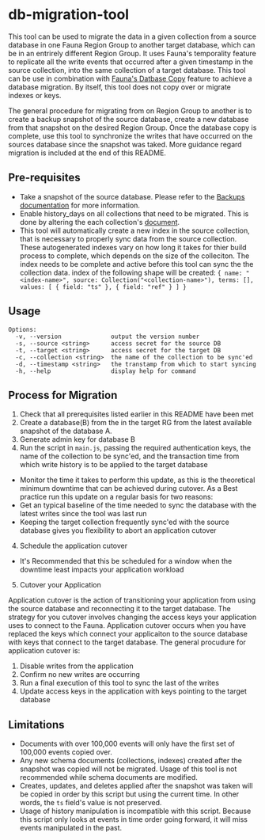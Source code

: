 # db-migration-tool

This tool can be used to migrate the data in a given collection from a source database in one Fauna Region Group to another target database, which can be in an entrirely different Region Group.
It uses Fauna's temporality feature to replicate all the write events that occurred after a given timestamp in the source collection, into the same collection of a target database. This tool can be use in combination with [Fauna's Datbase Copy](https://docs.fauna.com/fauna/current/administration/backups#create-a-database-from-a-snapshot) feature to achieve a database migration. By itself, this tool does not copy over or migrate indexes or keys.

The general procedure for migrating from on Region Group to another is to create a backup snapshot of the source database, create a new database from that snapshot on the desired Region Group. Once the database copy is complete, use this tool to synchronize the writes that have occurred on the sources database since the snapshot was taked. More guidance regard migration is included at the end of this README.

## Pre-requisites

- Take a snapshot of the source database. Please refer to the [Backups documentation](https://docs.fauna.com/fauna/current/administration/backups) for more information.
- Enable history_days on all collections that need to be migrated. This is done by altering the each collection's [document](https://docs.fauna.com/fauna/current/reference/schema_entities/collection/document_definition#fields).
- This tool will automatically create a new index in the source collection, that is necessary to properly sync data from the source collection. These autogenerated indexes vary on how long it takes for thier build process to complete, which depends on the size of the colleciton. The index needs to be complete and active before this tool can sync the the collection data. index of the following shape will be created:
  `{ name: "<index-name>", source: Collection("<collection-name>"), terms: [], values: [ { field: "ts" }, { field: "ref" } ] }`

## Usage
```
Options:
  -v, --version              output the version number
  -s, --source <string>      access secret for the source DB
  -t, --target <string>      access secret for the target DB
  -c, --collection <string>  the name of the collection to be sync'ed
  -d, --timestamp <string>   the transtamp from which to start syncing
  -h, --help                 display help for command
```

## Process for Migration

1. Check that all prerequisites listed earlier in this README have been met
2. Create a database(B) from the in the target RG from the latest available snapshot of the database A.
2. Generate admin key for database B
3. Run the script in `main.js`, passing the required authentication keys, the name of the collection to be sync'ed, and the transaction time from which write history is to be applied to the target database
 - Monitor the time it takes to perform this update, as this is the theoretical minimum downtime that can be achieved during cutover. As a Best practice run this update on a regular basis for two reasons:
  - Get an typical baseline of the time needed to sync the database with the latest writes since the tool was last run
  - Keeping the target collection frequently sync'ed with the source database gives you flexibility to abort an application cutover
4. Schedule the application cutover
 - It's Recommended that this be scheduled for a window when the downtime least impacts your application workload
5. Cutover your Application 

Application cutover is the action of transitioning your application from using the source database and reconnecting it to the target database. The strategy for you cutover involves changing the access keys your application uses to connect to the Fauna. Application cutover occurs when you have replaced the keys which connect your applicaiton to the source database with keys that connect to the target database. The general procudure for application cutover is: 
1. Disable writes from the application
2. Confirm no new writes are occurring
3. Run a final execution of this tool to sync the last of the writes 
4. Update access keys in the application with keys pointing to the target database


## Limitations

- Documents with over 100,000 events will only have the first set of 100,000 events copied over.
- Any new schema documents (collections, indexes) created after the snapshot was copied will not be migrated. Usage of this tool is not recommended while schema documents are modified.
- Creates, updates, and deletes applied after the snapshot was taken will be copied in order by this script but using the current time. In other words, the `ts` field's value is not preserved.
- Usage of history manipulation is incompatible with this script. Because this script only looks at events in time order going forward, it will miss events manipulated in the past.

